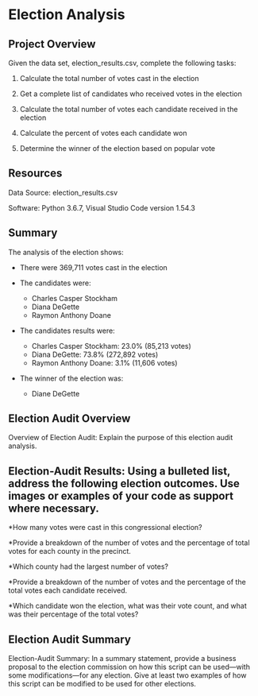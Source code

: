# Election Analysis


## Project Overview


Given the data set, election_results.csv, complete the following tasks:


1) Calculate the total number of votes cast in the election

2) Get a complete list of candidates who received votes in the election

3) Calculate the total number of votes each candidate received in the election

4) Calculate the percent of votes each candidate won

5) Determine the winner of the election based on popular vote


## Resources


Data Source: election_results.csv


Software: Python 3.6.7, Visual Studio Code version 1.54.3


## Summary


The analysis of the election shows:


* There were 369,711 votes cast in the election


* The candidates were:


  * Charles Casper Stockham
  * Diana DeGette
  * Raymon Anthony Doane


* The candidates results were:


  * Charles Casper Stockham: 23.0% (85,213 votes)
  * Diana DeGette: 73.8% (272,892 votes)
  * Raymon Anthony Doane: 3.1% (11,606 votes)
  
  
* The winner of the election was:


  * Diane DeGette

## Election Audit Overview
Overview of Election Audit: Explain the purpose of this election audit analysis.


## Election-Audit Results: Using a bulleted list, address the following election outcomes. Use images or examples of your code as support where necessary.

*How many votes were cast in this congressional election?


*Provide a breakdown of the number of votes and the percentage of total votes for each county in the precinct.


*Which county had the largest number of votes?


*Provide a breakdown of the number of votes and the percentage of the total votes each candidate received.


*Which candidate won the election, what was their vote count, and what was their percentage of the total votes?


## Election Audit Summary


Election-Audit Summary: In a summary statement, provide a business proposal to the election commission on how this script can be used—with some modifications—for any election. Give at least two examples of how this script can be modified to be used for other elections.

